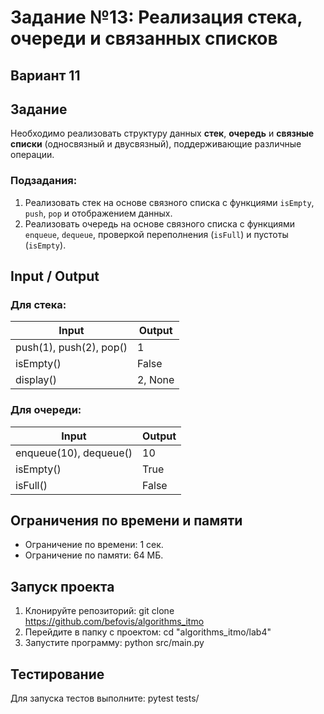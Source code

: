 # Задание №13: Реализация стека, очереди и связанных списков                                  
## Вариант 11

## Задание
Необходимо реализовать структуру данных **стек**, **очередь** и **связные списки** (односвязный и двусвязный), поддерживающие различные операции.

### Подзадания:  
1. Реализовать стек на основе связного списка с функциями `isEmpty`, `push`, `pop` и отображением данных.  
2. Реализовать очередь на основе связного списка с функциями `enqueue`, `dequeue`, проверкой переполнения (`isFull`) и пустоты (`isEmpty`). 

## Input / Output

### Для стека:  
| Input                  | Output            |  
|-------------------------|-------------------|  
| push(1), push(2), pop() | 1                |  
| isEmpty()              | False             |  
| display()              | 2, None           |  

### Для очереди:  
| Input                   | Output            |  
|--------------------------|-------------------|  
| enqueue(10), dequeue()  | 10                |  
| isEmpty()               | True              |  
| isFull()                | False             |  

## Ограничения по времени и памяти

- Ограничение по времени: 1 сек.
- Ограничение по памяти: 64 МБ.

## Запуск проекта

1. Клонируйте репозиторий:
git clone https://github.com/befovis/algorithms_itmo
2. Перейдите в папку с проектом:
cd "algorithms_itmo/lab4"
3. Запустите программу:
python src/main.py

## Тестирование
Для запуска тестов выполните:
pytest tests/
